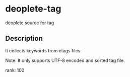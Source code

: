 # deoplete-tag
deoplete source for tag

## Description

It collects keywords from ctags files.

Note: It only supports UTF-8 encoded and sorted tag file.

rank: 100
